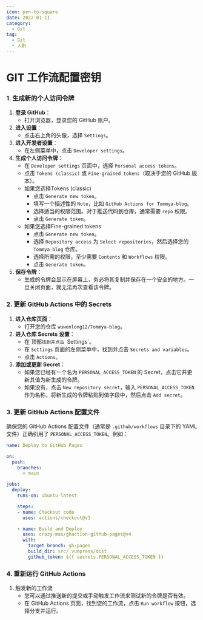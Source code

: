```yaml
---
icon: pen-to-square
date: 2022-01-11
category:
  - Git
tag:
  - Git
  - 入职
---
```

# GIT 工作流配置密钥


### 1. 生成新的个人访问令牌

1. **登录 GitHub**：
   - 打开浏览器，登录您的 GitHub 账户。
2. **进入设置**：
   - 点击右上角的头像，选择 `Settings`。
3. **进入开发者设置**：
   - 在左侧菜单中，点击 `Developer settings`。
4. **生成个人访问令牌**：
   - 在 `Developer settings` 页面中，选择 `Personal access tokens`。
   - 点击 `Tokens (classic)` 或 `Fine-grained tokens`（取决于您的 GitHub 版本）。
   - 如果您选择Tokens (classic)
     - 点击 `Generate new token`。
     - 填写一个描述性的 `Note`，比如 `GitHub Actions for Tommya-blog`。
     - 选择适当的权限范围。对于推送代码到仓库，通常需要 `repo` 权限。
     - 点击 `Generate token`。
   - 如果您选择Fine-grained tokens
     - 点击 `Generate new token`。
     - 选择 `Repository access` 为 `Select repositories`，然后选择您的 `Tommya-blog` 仓库。
     - 选择所需的权限，至少需要 `Contents` 和 `Workflows` 权限。
     - 点击 `Generate token`。
5. **保存令牌**：
   - 生成的令牌会显示在屏幕上，务必将其复制并保存在一个安全的地方。一旦关闭页面，就无法再次查看该令牌。

### 2. 更新 GitHub Actions 中的 Secrets

1. **进入仓库页面**：
   - 打开您的仓库 `wuwenlong12/Tommya-blog`。
2. **进入仓库 Secrets 设置**：
   - 在 顶部`找到并点击 `Settings`。
   - 在 `Settings` 页面的左侧菜单中，找到并点击 `Secrets and variables`。
   - 点击 `Actions`。
3. **添加或更新 Secret**：
   - 如果您已经有一个名为 `PERSONAL_ACCESS_TOKEN` 的 Secret，点击它并更新其值为新生成的令牌。
   - 如果没有，点击 `New repository secret`，输入 `PERSONAL_ACCESS_TOKEN` 作为名称，将新生成的令牌粘贴到值字段中，然后点击 `Add secret`。

### 3. 更新 GitHub Actions 配置文件

确保您的 GitHub Actions 配置文件（通常是 `.github/workflows` 目录下的 YAML 文件）正确引用了 `PERSONAL_ACCESS_TOKEN`。例如：

```yaml
name: Deploy to GitHub Pages

on:
  push:
    branches:
      - main

jobs:
  deploy:
    runs-on: ubuntu-latest

    steps:
    - name: Checkout code
      uses: actions/checkout@v3

    - name: Build and Deploy
      uses: crazy-max/ghaction-github-pages@v4
      with:
        target_branch: gh-pages
        build_dir: src/.vuepress/dist
        github_token: ${{ secrets.PERSONAL_ACCESS_TOKEN }}
```

### 4. 重新运行 GitHub Actions

1. 触发新的工作流
   - 您可以通过推送新的提交或手动触发工作流来测试新的令牌是否有效。
   - 在 GitHub Actions 页面，找到您的工作流，点击 `Run workflow` 按钮，选择分支并运行。


